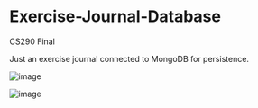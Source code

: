 # Exercise-Journal-Database
CS290 Final

Just an exercise journal connected to MongoDB for persistence. 

![image](https://user-images.githubusercontent.com/81127430/212568792-9e26b5d2-c925-406d-95e7-6f081ff808d6.png)

![image](https://user-images.githubusercontent.com/81127430/212568857-02e05028-f389-4435-9973-bc1d9a1df82a.png)

